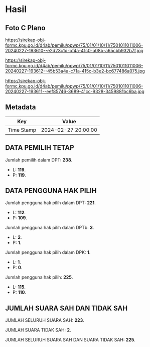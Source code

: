 # Hasil

## Foto C Plano

https://sirekap-obj-formc.kpu.go.id/d4ab/pemilu/ppwp/75/01/01/10/11/7501011011006-20240227-193610--e2d23c1d-bf4a-41c0-a08b-a65cbb932b7f.jpg

https://sirekap-obj-formc.kpu.go.id/d4ab/pemilu/ppwp/75/01/01/10/11/7501011011006-20240227-193612--45b53a4a-c71a-415c-b3e2-bc677486a075.jpg

https://sirekap-obj-formc.kpu.go.id/d4ab/pemilu/ppwp/75/01/01/10/11/7501011011006-20240227-193611--eef85746-3689-41cc-9328-3459881bc6ba.jpg


## Metadata

| Key        | Value               |
| ---------- | ------------------- |
| Time Stamp | 2024-02-27 20:00:00 |


## DATA PEMILIH TETAP

Jumlah pemilih dalam DPT: **238**.
 * L: **119**.
 * P: **119**.

## DATA PENGGUNA HAK PILIH

Jumlah pengguna hak pilih dalam DPT: **221**.
 * L: **112**.
 * P: **109**.

Jumlah pengguna hak pilih dalam DPTb: **3**.
 * L: **2**.
 * P: **1**.

Jumlah pengguna hak pilih dalam DPK: **1**.
 * L: **1**.
 * P: **0**.

Jumlah pengguna hak pilih: **225**.
 * L: **115**.
 * P: **110**.

## JUMLAH SUARA SAH DAN TIDAK SAH

JUMLAH SELURUH SUARA SAH: **223**.

JUMLAH SUARA TIDAK SAH: **2**.

JUMLAH SELURUH SUARA SAH DAN SUARA TIDAK SAH: **225**.


